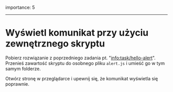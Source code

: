 importance: 5

---

# Wyświetl komunikat przy użyciu zewnętrznego skryptu

Pobierz rozwiązanie z poprzedniego zadania pt. "<info:task/hello-alert>". Przenieś zawartość skryptu do osobnego pliku `alert.js` i umieść go w tym samym folderze.

Otwórz stronę w przeglądarce i upewnij się, że komunikat wyświetla się poprawnie.
